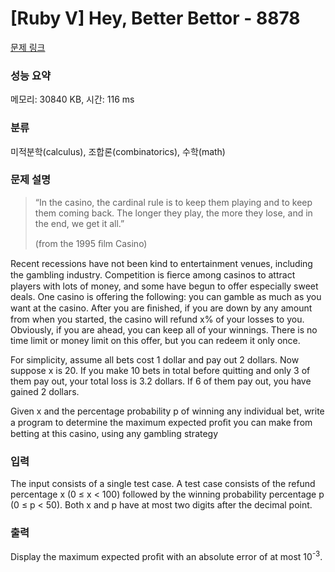 # [Ruby V] Hey, Better Bettor - 8878 

[문제 링크](https://www.acmicpc.net/problem/8878) 

### 성능 요약

메모리: 30840 KB, 시간: 116 ms

### 분류

미적분학(calculus), 조합론(combinatorics), 수학(math)

### 문제 설명

<blockquote>
<p>“In the casino, the cardinal rule is to keep them playing and to keep them coming back. The longer they play, the more they lose, and in the end, we get it all.”</p>

<footer>(from the 1995 ﬁlm Casino)</footer>
</blockquote>

<p>Recent recessions have not been kind to entertainment venues, including the gambling industry. Competition is ﬁerce among casinos to attract players with lots of money, and some have begun to offer especially sweet deals. One casino is offering the following: you can gamble as much as you want at the casino. After you are ﬁnished, if you are down by any amount from when you started, the casino will refund x% of your losses to you. Obviously, if you are ahead, you can keep all of your winnings. There is no time limit or money limit on this offer, but you can redeem it only once.</p>

<p>For simplicity, assume all bets cost 1 dollar and pay out 2 dollars. Now suppose x is 20. If you make 10 bets in total before quitting and only 3 of them pay out, your total loss is 3.2 dollars. If 6 of them pay out, you have gained 2 dollars.</p>

<p>Given x and the percentage probability p of winning any individual bet, write a program to determine the maximum expected proﬁt you can make from betting at this casino, using any gambling strategy</p>

### 입력 

 <p>The input consists of a single test case. A test case consists of the refund percentage x (0 ≤ x < 100) followed by the winning probability percentage p (0 ≤ p < 50). Both x and p have at most two digits after the decimal point.</p>

### 출력 

 <p>Display the maximum expected proﬁt with an absolute error of at most 10<sup>-3</sup>.</p>

